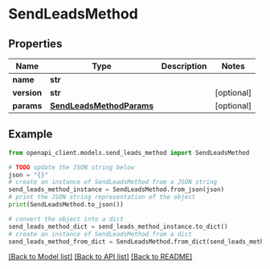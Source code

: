 # SendLeadsMethod


## Properties

Name | Type | Description | Notes
------------ | ------------- | ------------- | -------------
**name** | **str** |  | 
**version** | **str** |  | [optional] 
**params** | [**SendLeadsMethodParams**](SendLeadsMethodParams.md) |  | [optional] 

## Example

```python
from openapi_client.models.send_leads_method import SendLeadsMethod

# TODO update the JSON string below
json = "{}"
# create an instance of SendLeadsMethod from a JSON string
send_leads_method_instance = SendLeadsMethod.from_json(json)
# print the JSON string representation of the object
print(SendLeadsMethod.to_json())

# convert the object into a dict
send_leads_method_dict = send_leads_method_instance.to_dict()
# create an instance of SendLeadsMethod from a dict
send_leads_method_from_dict = SendLeadsMethod.from_dict(send_leads_method_dict)
```
[[Back to Model list]](../README.md#documentation-for-models) [[Back to API list]](../README.md#documentation-for-api-endpoints) [[Back to README]](../README.md)


